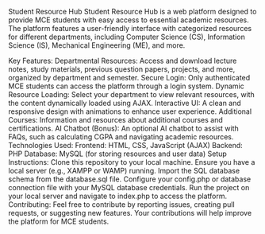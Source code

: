 Student Resource Hub
Student Resource Hub is a web platform designed to provide MCE students with easy access to essential academic resources. The platform features a user-friendly interface with categorized resources for different departments, including Computer Science (CS), Information Science (IS), Mechanical Engineering (ME), and more.

Key Features:
Departmental Resources: Access and download lecture notes, study materials, previous question papers, projects, and more, organized by department and semester.
Secure Login: Only authenticated MCE students can access the platform through a login system.
Dynamic Resource Loading: Select your department to view relevant resources, with the content dynamically loaded using AJAX.
Interactive UI: A clean and responsive design with animations to enhance user experience.
Additional Courses: Information and resources about additional courses and certifications.
AI Chatbot (Bonus): An optional AI chatbot to assist with FAQs, such as calculating CGPA and navigating academic resources.
Technologies Used:
Frontend: HTML, CSS, JavaScript (AJAX)
Backend: PHP
Database: MySQL (for storing resources and user data)
Setup Instructions:
Clone this repository to your local machine.
Ensure you have a local server (e.g., XAMPP or WAMP) running.
Import the SQL database schema from the database.sql file.
Configure your config.php or database connection file with your MySQL database credentials.
Run the project on your local server and navigate to index.php to access the platform.
Contributing:
Feel free to contribute by reporting issues, creating pull requests, or suggesting new features. Your contributions will help improve the platform for MCE students.

